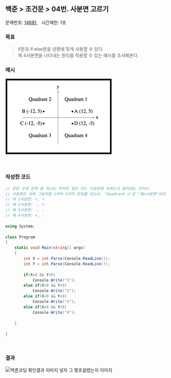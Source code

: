 
## 백준 > 조건문 > 04번. 사분면 고르기   
문제번호: [14681](https://www.acmicpc.net/problem/14681), &nbsp; 시간제한: 1초

### 목표     
> if문과 if else문을 상황에 맞게 사용할 수 있다.    
> 제 4사분면을 나타내는 원리를 적용할 수 있는 예시를 조사해본다.

### 예시    
![2_4 사분면고르기 예시짤](https://github.com/tjsp9830/Baekjoon/blob/main/02/4_Image.png)

<br>

### 작성한 코드   

```cs
// 흔한 수학 문제 중 하나는 주어진 점이 어느 사분면에 속하는지 알아내는 것이다. 
// 사분면은 아래 그림처럼 1부터 4까지 번호를 갖는다. "Quadrant n"은 "제n사분면"이라는 뜻이다.
// 제 1사분면: +, +
// 제 2사분면: -, +
// 제 3사분면: -, -
// 제 4사분면: +, -

using System;

class Program
{
    static void Main(string[] args)
    {        
        int X = int.Parse(Console.ReadLine());        
        int Y = int.Parse(Console.ReadLine());
        
        if(X>0 && Y>0)
            Console.Write("1");
        else if(X<0 && Y>0)
            Console.Write("2");
        else if(X<0 && Y<0)
            Console.Write("3");
        else if(X>0 && Y<0)
            Console.Write("4");

    }    
    
}
```

<br>

### 결과    
![백준코딩 확인결과 이미지 넣자 그 몇초걸렸는지 이미지]()
